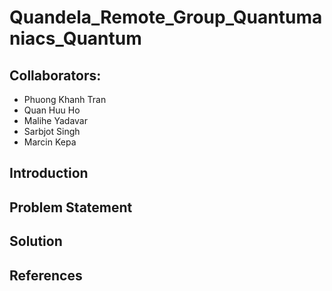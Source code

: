 # Quandela_Remote_Group_Quantumaniacs_Quantum

## Collaborators: 
* Phuong Khanh Tran
* Quan Huu Ho
* Malihe Yadavar
* Sarbjot Singh
* Marcin Kepa

## Introduction


## Problem Statement


## Solution


## References
